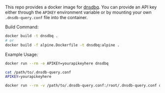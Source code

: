
This repo provides a docker image for [dnsdbq](https://github.com/dnsdb/dnsdbq). You can provide an API key either through the `APIKEY` environment variable or by mounting your own `.dnsdb-query.conf` file into the container.

Build Command:
```bash
docker build -t dnsdbq .
# or
docker build -f alpine.Dockerfile -t dnsdbq:alpine .
```


Example Usage:
```bash
docker run --rm -e APIKEY=yourapikeyhere dnsdbq
```

```bash
cat /path/to/.dnsdb-query.conf
APIKEY=yourapikeyhere
```

```bash
docker run --rm -v /path/to/.dnsdb-query.conf:/root/.dnsdb-query.conf dnsdbq
```
